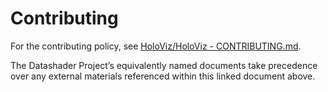 # Contributing

For the contributing policy, see [HoloViz/HoloViz - CONTRIBUTING.md](<https://github.com/holoviz/holoviz/blob/datashader-gov/doc/governance/project-docs/CONTRIBUTING.md>).

The Datashader Project’s equivalently named documents take precedence over any external materials referenced within this linked document above.
